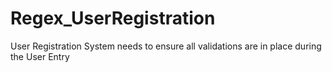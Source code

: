 # Regex_UserRegistration
User Registration System needs to ensure all validations  are in place during the User Entry
